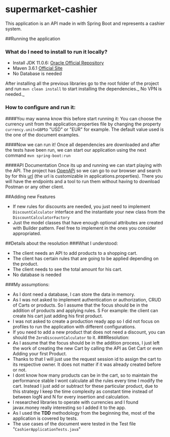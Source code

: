 # supermarket-cashier

This application is an API made in with Spring Boot and represents a cashier system.

##Running the application
### What do I need to install to run it locally?
- Install JDK 11.0.6: [Oracle Official Repository](https://www.oracle.com/ar/java/technologies/javase/jdk11-archive-downloads.html)
- Maven 3.6.1 [Official Site](https://maven.apache.org/docs/3.6.1/release-notes.html)
- No Database is needed

After installing all the previous libraries go to the root folder of the project and run `mvn clean install` to start installing the dependencies._ No VPN is needed._

### How to configure and run it:
####You may wanna know this before start running it:
You can choose the currency unit from the application.properties file by changing the property `currency.unit=GBP`to "USD" or "EUR" for example.
The default value used is the one of the document examples.

####Now we can run it!
Once all dependencies are downloaded and after the tests have been run, we can start our application using the next command `mvn spring-boot:run`

####API Documentation
Once its up and running we can start playing with the API. The project has [OpenAPi](https://oai.github.io/Documentation/) so we can go to our browser and 
search by for this [url](http://localhost:8080/rest-api-info.html)  (the url is customizable in applications.properties). There you will have the endpoints and a tool to run them without having to download Postman
or any other client.

##Adding new Features
* If new rules for discounts are needed, you just need to implement `DiscountCalculator` interface and 
the instantiate your new class from the `DiscountCalculatorFactory`
* Just the model classes that have enough optional attributes are created with Builder pattern. Feel free to implement in the ones you consider appropriated.



##Details about the resolution
###What I understood:
* The client needs an API to add products to a shopping cart. 
* The client has certain rules that are going to be applied depending on the product.
* The client needs to see the total amount for his cart.
* No database is needed

###My assumptions:
* As I dont need a database, I can store the data in memory.
* As I was not asked to implement authentication or authorization, CRUD of Carts or products. So I assume that the focus should be in the addition of products and applying rules. S
For example: the client can create his cart just adding his first product.
* I was not asked to create a production ready app so I did not focus on profiles to run the application with different configurations.
* If you need to add a new product that does not need a discount, you can should the `ZeroDiscountCalculator` to it. 
###Resolution:
* As I assume that the focus should be in the addition process, I just left the work of creating the new Cart by calling the API as Get Cart or even Adding your first Product.
* Thanks to that I will just use the request session id to assign the cart to its respective owner. It does not matter if it was already created before or not. 
* I dont know how many products can be in the cart, so to maintain the performance stable I wont calculate all the rules every time I modify the cart. Instead I just add or subtract for these
particular product, due to this strategy I keep the time complexity as constant time instead of between logN and N for every insertion and calculation.
* I researched libraries to operate with currencies and I found javax.money really interesting so I added it to the app.
* As I used the **TDD** methodology from the beginning the, most of the application is covered by tests. 
* The use cases of the document were tested in the Test file "`CashierApplicationTests.java`"
